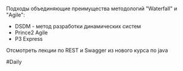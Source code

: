 Подходы объединяющие преимущества методологий "Waterfall" и "Agile":
- DSDM - метод разработки динамических систем
- Prince2 Agile
- P3 Express


Отсмотреть лекции по REST и Swagger из нового курса по java


#Daily
